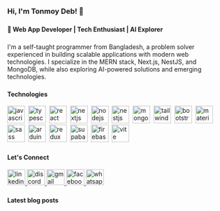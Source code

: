 <h3 align="left">Hi, I'm Tonmoy Deb! 👋</h3>

###

<h4 align="left">🚀 Web App Developer | Tech Enthusiast | AI Explorer</h4>

###

<p align="left">I'm a self-taught programmer from Bangladesh, a problem solver experienced in building scalable applications with modern web technologies. I specialize in the MERN stack, Next.js, NestJS, and MongoDB, while also exploring AI-powered solutions and emerging technologies.</p>

###

<h4 align="left">Technologies</h4>
<div align="left">
  <img src="https://skillicons.dev/icons?i=js" height="40" alt="javascript logo"  />
  <img width="0" />
  <img src="https://skillicons.dev/icons?i=ts" height="40" alt="typescript logo"  />
  <img width="0" />
  <img src="https://skillicons.dev/icons?i=react" height="40" alt="react logo"  />
  <img width="0" />
  <img src="https://skillicons.dev/icons?i=nextjs" height="40" alt="nextjs logo"  />
  <img width="0" />
  <img src="https://skillicons.dev/icons?i=nodejs" height="40" alt="nodejs logo"  />
  <img width="0" />
  <img src="https://skillicons.dev/icons?i=nestjs" height="40" alt="nestjs logo"  />
  <img width="0" />
  <img src="https://skillicons.dev/icons?i=mongodb" height="40" alt="mongodb logo"  />
  <img width="0" />
  <img src="https://skillicons.dev/icons?i=tailwind" height="40" alt="tailwindcss logo"  />
  <img width="0" />
  <img src="https://skillicons.dev/icons?i=bootstrap" height="40" alt="bootstrap logo"  />
  <img width="0" />
  <img src="https://skillicons.dev/icons?i=materialui" height="40" alt="materialui logo"  />
  <img width="0" />
  <img src="https://skillicons.dev/icons?i=sass" height="40" alt="sass logo"  />
  <img width="0" />
  <img src="https://skillicons.dev/icons?i=arduino" height="40" alt="arduino logo"  />
  <img width="0" />
  <img src="https://skillicons.dev/icons?i=redux" height="40" alt="redux logo"  />
  <img width="0" />
  <img src="https://skillicons.dev/icons?i=supabase" height="40" alt="supabase logo"  />
  <img width="0" />
  <img src="https://skillicons.dev/icons?i=firebase" height="40" alt="firebase logo"  />
  <img width="0" />
  <img src="https://skillicons.dev/icons?i=vite" height="40" alt="vite logo"  />
</div>

###

<h4 align="left">Let's Connect</h4>
<div align="left">
  <a href="https://www.linkedin.com/in/tonmoydeb/" target="_blank">
    <img src="https://raw.githubusercontent.com/maurodesouza/profile-readme-generator/master/src/assets/icons/social/linkedin/default.svg" width="41" height="36" alt="linkedin logo"  />
  </a>
  <a href="https://discordapp.com/users/924160258044231681" target="_blank">
    <img src="https://raw.githubusercontent.com/maurodesouza/profile-readme-generator/master/src/assets/icons/social/discord/default.svg" width="41" height="36" alt="discord logo"  />
  </a>
  <a href="mailto:tonmoydeb404@gmail.com" target="_blank">
    <img src="https://raw.githubusercontent.com/maurodesouza/profile-readme-generator/master/src/assets/icons/social/gmail/default.svg" width="41" height="36" alt="gmail logo"  />
  </a>
  <a href="https://www.facebook.com/tonmoydeb" target="_blank">
    <img src="https://raw.githubusercontent.com/maurodesouza/profile-readme-generator/master/src/assets/icons/social/facebook/default.svg" width="41" height="36" alt="facebook logo"  />
  </a>
  <a href="https://wa.me/qr/CBS65RKFP6RQF1" target="_blank">
    <img src="https://raw.githubusercontent.com/maurodesouza/profile-readme-generator/master/src/assets/icons/social/whatsapp/default.svg" width="41" height="36" alt="whatsapp logo"  />
  </a>
</div>

###

<h4>Latest blog posts</h4>
<!-- BLOG-POST-LIST:START -->
<!-- BLOG-POST-LIST:END -->
